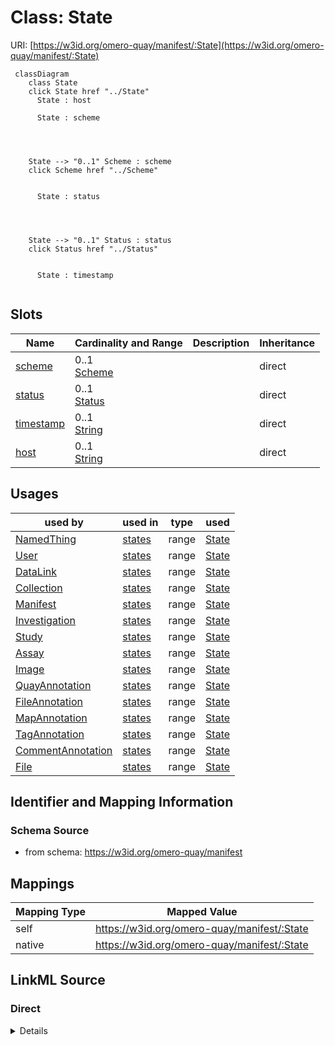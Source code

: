 # Class: State

URI:
[https://w3id.org/omero-quay/manifest/:State](https://w3id.org/omero-quay/manifest/:State)

```mermaid
 classDiagram
    class State
    click State href "../State"
      State : host

      State : scheme




    State --> "0..1" Scheme : scheme
    click Scheme href "../Scheme"


      State : status




    State --> "0..1" Status : status
    click Status href "../Status"


      State : timestamp


```

<!-- no inheritance hierarchy -->

## Slots

| Name                      | Cardinality and Range          | Description | Inheritance |
| ------------------------- | ------------------------------ | ----------- | ----------- |
| [scheme](scheme.md)       | 0..1 <br/> [Scheme](Scheme.md) |             | direct      |
| [status](status.md)       | 0..1 <br/> [Status](Status.md) |             | direct      |
| [timestamp](timestamp.md) | 0..1 <br/> [String](String.md) |             | direct      |
| [host](host.md)           | 0..1 <br/> [String](String.md) |             | direct      |

## Usages

| used by                                   | used in             | type  | used              |
| ----------------------------------------- | ------------------- | ----- | ----------------- |
| [NamedThing](NamedThing.md)               | [states](states.md) | range | [State](State.md) |
| [User](User.md)                           | [states](states.md) | range | [State](State.md) |
| [DataLink](DataLink.md)                   | [states](states.md) | range | [State](State.md) |
| [Collection](Collection.md)               | [states](states.md) | range | [State](State.md) |
| [Manifest](Manifest.md)                   | [states](states.md) | range | [State](State.md) |
| [Investigation](Investigation.md)         | [states](states.md) | range | [State](State.md) |
| [Study](Study.md)                         | [states](states.md) | range | [State](State.md) |
| [Assay](Assay.md)                         | [states](states.md) | range | [State](State.md) |
| [Image](Image.md)                         | [states](states.md) | range | [State](State.md) |
| [QuayAnnotation](QuayAnnotation.md)       | [states](states.md) | range | [State](State.md) |
| [FileAnnotation](FileAnnotation.md)       | [states](states.md) | range | [State](State.md) |
| [MapAnnotation](MapAnnotation.md)         | [states](states.md) | range | [State](State.md) |
| [TagAnnotation](TagAnnotation.md)         | [states](states.md) | range | [State](State.md) |
| [CommentAnnotation](CommentAnnotation.md) | [states](states.md) | range | [State](State.md) |
| [File](File.md)                           | [states](states.md) | range | [State](State.md) |

## Identifier and Mapping Information

### Schema Source

- from schema: https://w3id.org/omero-quay/manifest

## Mappings

| Mapping Type | Mapped Value                                |
| ------------ | ------------------------------------------- |
| self         | https://w3id.org/omero-quay/manifest/:State |
| native       | https://w3id.org/omero-quay/manifest/:State |

## LinkML Source

<!-- TODO: investigate https://stackoverflow.com/questions/37606292/how-to-create-tabbed-code-blocks-in-mkdocs-or-sphinx -->

### Direct

<details>
```yaml
name: State
from_schema: https://w3id.org/omero-quay/manifest
slots:
- scheme
- status
- timestamp
- host

````
</details>

### Induced

<details>
```yaml
name: State
from_schema: https://w3id.org/omero-quay/manifest
attributes:
  scheme:
    name: scheme
    from_schema: https://w3id.org/omero-quay/manifest
    rank: 1000
    alias: scheme
    owner: State
    domain_of:
    - State
    range: Scheme
  status:
    name: status
    from_schema: https://w3id.org/omero-quay/manifest
    rank: 1000
    alias: status
    owner: State
    domain_of:
    - State
    range: Status
  timestamp:
    name: timestamp
    from_schema: https://w3id.org/omero-quay/manifest
    rank: 1000
    alias: timestamp
    owner: State
    domain_of:
    - State
    range: string
  host:
    name: host
    from_schema: https://w3id.org/omero-quay/manifest
    rank: 1000
    alias: host
    owner: State
    domain_of:
    - State
    range: string

````

</details>
